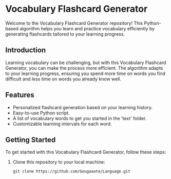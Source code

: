 # Vocabulary Flashcard Generator

Welcome to the Vocabulary Flashcard Generator repository! This Python-based algorithm helps you learn and practice vocabulary efficiently by generating flashcards tailored to your learning progress.

## Introduction

Learning vocabulary can be challenging, but with this Vocabulary Flashcard Generator, you can make the process more efficient. The algorithm adapts to your learning progress, ensuring you spend more time on words you find difficult and less time on words you already know well.

## Features

- Personalized flashcard generation based on your learning history.
- Easy-to-use Python script.
- A list of vocabulary words to get you started in the 'text' folder.
- Customizable learning intervals for each word.

## Getting Started

To get started with this Vocabulary Flashcard Generator, follow these steps:

1. Clone this repository to your local machine:

   ```shell
   git clone https://github.com/Gougaaate/Language.git
   ```
